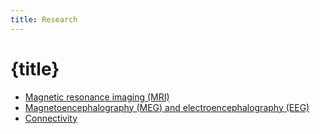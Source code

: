 ```yaml
---
title: Research
---
```


# {title}

- [Magnetic resonance imaging (MRI)](/research/mri/)
- [Magnetoencephalography (MEG) and electroencephalography (EEG)](/research/meg-and-eeg/)
- [Connectivity](/research/connectivity/)
